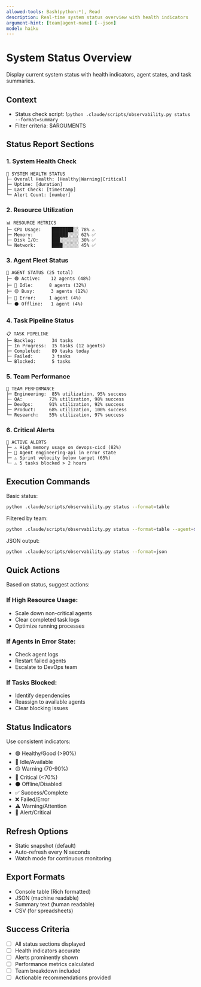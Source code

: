 ```yaml
---
allowed-tools: Bash(python:*), Read
description: Real-time system status overview with health indicators
argument-hint: [team|agent-name] [--json]
model: haiku
---
```


# System Status Overview

Display current system status with health indicators, agent states, and task summaries.

## Context
- Status check script: !`python .claude/scripts/observability.py status --format=summary`
- Filter criteria: $ARGUMENTS

## Status Report Sections

### 1. System Health Check
```
🏥 SYSTEM HEALTH STATUS
├─ Overall Health: [Healthy|Warning|Critical]
├─ Uptime: [duration]
├─ Last Check: [timestamp]
└─ Alert Count: [number]
```

### 2. Resource Utilization
```
📊 RESOURCE METRICS
├─ CPU Usage:    ████████░░ 78% ⚠️
├─ Memory:       ██████░░░░ 62% ✅
├─ Disk I/O:     ███░░░░░░░ 30% ✅
└─ Network:      ████░░░░░░ 45% ✅
```

### 3. Agent Fleet Status
```
🤖 AGENT STATUS (25 total)
├─ 🟢 Active:    12 agents (48%)
├─ 🔵 Idle:      8 agents (32%)
├─ 🟡 Busy:      3 agents (12%)
├─ 🔴 Error:     1 agent (4%)
└─ ⚫ Offline:   1 agent (4%)
```

### 4. Task Pipeline Status
```
📋 TASK PIPELINE
├─ Backlog:      34 tasks
├─ In Progress:  15 tasks (12 agents)
├─ Completed:    89 tasks today
├─ Failed:       3 tasks
└─ Blocked:      5 tasks
```

### 5. Team Performance
```
👥 TEAM PERFORMANCE
├─ Engineering:  85% utilization, 95% success
├─ QA:          72% utilization, 98% success
├─ DevOps:      91% utilization, 92% success
├─ Product:     68% utilization, 100% success
└─ Research:    55% utilization, 97% success
```

### 6. Critical Alerts
```
🚨 ACTIVE ALERTS
├─ ⚠️ High memory usage on devops-cicd (82%)
├─ 🔴 Agent engineering-api in error state
├─ ⚠️ Sprint velocity below target (65%)
└─ ⚠️ 5 tasks blocked > 2 hours
```

## Execution Commands

Basic status:
```bash
python .claude/scripts/observability.py status --format=table
```

Filtered by team:
```bash
python .claude/scripts/observability.py status --format=table --agent=$TEAM
```

JSON output:
```bash
python .claude/scripts/observability.py status --format=json
```

## Quick Actions

Based on status, suggest actions:

### If High Resource Usage:
- Scale down non-critical agents
- Clear completed task logs
- Optimize running processes

### If Agents in Error State:
- Check agent logs
- Restart failed agents
- Escalate to DevOps team

### If Tasks Blocked:
- Identify dependencies
- Reassign to available agents
- Clear blocking issues

## Status Indicators

Use consistent indicators:
- 🟢 Healthy/Good (>90%)
- 🔵 Idle/Available
- 🟡 Warning (70-90%)
- 🔴 Critical (<70%)
- ⚫ Offline/Disabled
- ✅ Success/Complete
- ❌ Failed/Error
- ⚠️ Warning/Attention
- 🚨 Alert/Critical

## Refresh Options

- Static snapshot (default)
- Auto-refresh every N seconds
- Watch mode for continuous monitoring

## Export Formats

- Console table (Rich formatted)
- JSON (machine readable)
- Summary text (human readable)
- CSV (for spreadsheets)

## Success Criteria

- [ ] All status sections displayed
- [ ] Health indicators accurate
- [ ] Alerts prominently shown
- [ ] Performance metrics calculated
- [ ] Team breakdown included
- [ ] Actionable recommendations provided